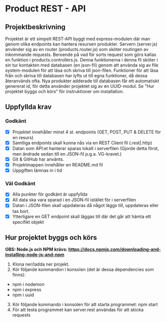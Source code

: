 # Product REST - API

## Projektbeskrivning
Projektet är ett simpelt REST-API byggt med express-modulen där man genom olika endpoints kan hantera resursen produkter. Servern (server.js) använder sig av en router (products.router.js) som sköter routingen av 
inkommande requests. Beroende på vad för sorts request som görs kallas en funktion i products.controllers.js.
Denna funktionerna i denna fil sköter i sin tur kontakten med databasen (en json-fil) genom att använda sig av file system-modulen för att läsa och skriva till json-filen. Funktioner för att läsa från och skriva till databasen har lyfts ut till egna funktioner, då dessa återanvänds ofta. Nya produkter adderade till databasen får ett automatiskt genererat id, för detta använder projektet sig av en UUID-modul. Se "Hur projektet byggs och körs" för instruktioner om installation.  

## Uppfyllda krav
### Godkänt
- [x] Projektet innehåller minst 4 st. endpoints (GET, POST, PUT & DELETE för en resurs)
- [x] Samtliga endpoints skall kunna nås via en REST Client fil (.rest|.http)
- [x] Datan som API:et hanterar sparas lokalt i serverfilen (Gjorde detta först, men ändrade sedan till en JSON-fil p.g.a. VG-kravet.)
- [x] Git & GitHub har använts.
- [x] Projektmappen innehåller en README.md fil
- [x] Uppgiften lämnas in i tid

### Väl Godkänt
- [x] Alla punkter för godkänt är uppfyllda
- [x] All data ska vara sparad i en JSON-fil istället för i serverfilen
- [x] Datan i JSON-filen skall uppdateras då något läggs till, uppdateras eller tas bort.
- [x] Ytterligare en GET endpoint skall läggas till där det går att hämta ett specifikt objekt

## Hur projektet byggs och körs
**OBS: Node.js och NPM krävs: https://docs.npmjs.com/downloading-and-installing-node-js-and-npm**
1. Klona ner/ladda ner projekt.
2. Kör följande kommandon i konsolen (det är dessa dependencies som finns):  
- npm i nodemon
- npm i express
- npm i uuid
3. Kör följande kommando i konsolen för att starta programmet: npm start
4. För att testa programmet kan server.rest användas för att skicka requests
